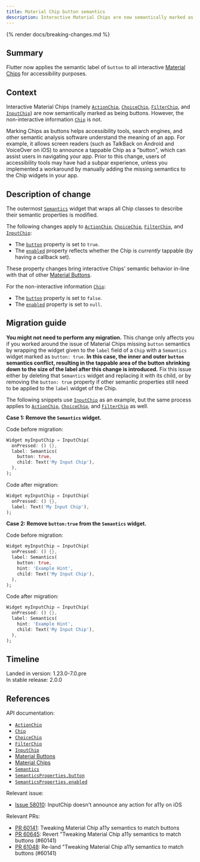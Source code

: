 ```yaml
---
title: Material Chip button semantics
description: Interactive Material Chips are now semantically marked as buttons.
---
```


{% render docs/breaking-changes.md %}

## Summary

Flutter now applies the semantic label of `button` to
all interactive [Material Chips][] for accessibility purposes.

## Context

Interactive Material Chips (namely [`ActionChip`][],
[`ChoiceChip`][], [`FilterChip`][], and [`InputChip`][])
are now semantically marked as being buttons.
However, the non-interactive information [`Chip`][] is not.

Marking Chips as buttons helps accessibility tools,
search engines, and other semantic analysis software
understand the meaning of an app. For example, it
allows screen readers (such as TalkBack on Android
and VoiceOver on iOS) to announce a tappable Chip
as a "button", which can assist users in navigating
your app. Prior to this change, users of accessibility
tools may have had a subpar experience,
unless you implemented a workaround by manually adding the
missing semantics to the Chip widgets in your app.

## Description of change

The outermost [`Semantics`][] widget that wraps all
Chip classes to describe their semantic properties
is modified.

The following changes apply to
[`ActionChip`][], [`ChoiceChip`][], [`FilterChip`][],
and [`InputChip`][]:

* The [`button`][`SemanticsProperties.button`] property
  is set to `true`.
* The [`enabled`][`SemanticsProperties.enabled`] property
  reflects whether the Chip is _currently_ tappable
  (by having a callback set).

These property changes bring interactive Chips' semantic
behavior in-line with that of other [Material Buttons][].

For the non-interactive information [`Chip`][]:

* The [`button`][`SemanticsProperties.button`] property
  is set to `false`.
* The [`enabled`][`SemanticsProperties.enabled`] property
  is set to `null`.

## Migration guide

**You might not need to perform any migration.**
This change only affects you if you worked around
the issue of Material Chips missing `button` semantics by
wrapping the widget given to the `label` field of a
`Chip` with a `Semantics` widget marked as
`button: true`. **In this case, the inner and outer `button`
semantics conflict, resulting in the tappable area
of the button shrinking down to the size of the label
after this change is introduced.** Fix this issue
either by deleting that `Semantics` widget and replacing
it with its child, or by removing the `button: true`
property if other semantic properties still
need to be applied to the `label` widget of the Chip.

The following snippets use [`InputChip`][] as an example,
but the same process applies to [`ActionChip`][],
[`ChoiceChip`][], and [`FilterChip`][] as well.

**Case 1: Remove the `Semantics` widget.**

Code before migration:

```dart
Widget myInputChip = InputChip(
  onPressed: () {},
  label: Semantics(
    button: true,
    child: Text('My Input Chip'),
  ),
);
```

Code after migration:

```dart
Widget myInputChip = InputChip(
  onPressed: () {},
  label: Text('My Input Chip'),
);
```

**Case 2: Remove `button:true` from the `Semantics` widget.**

Code before migration:

```dart
Widget myInputChip = InputChip(
  onPressed: () {},
  label: Semantics(
    button: true,
    hint: 'Example Hint',
    child: Text('My Input Chip'),
  ),
);
```

Code after migration:

```dart
Widget myInputChip = InputChip(
  onPressed: () {},
  label: Semantics(
    hint: 'Example Hint',
    child: Text('My Input Chip'),
  ),
);
```

## Timeline

Landed in version: 1.23.0-7.0.pre<br>
In stable release: 2.0.0

## References

API documentation:

* [`ActionChip`][]
* [`Chip`][]
* [`ChoiceChip`][]
* [`FilterChip`][]
* [`InputChip`][]
* [Material Buttons][]
* [Material Chips][]
* [`Semantics`][]
* [`SemanticsProperties.button`][]
* [`SemanticsProperties.enabled`][]

Relevant issue:

* [Issue 58010][]: InputChip doesn't announce any
  action for a11y on iOS

Relevant PRs:

* [PR 60141][]: Tweaking Material Chip a11y semantics
  to match buttons
* [PR 60645][]: Revert "Tweaking Material Chip a11y
  semantics to match buttons (#60141)
* [PR 61048][]: Re-land "Tweaking Material Chip a11y
  semantics to match buttons (#60141)

[`ActionChip`]: {{site.api}}/flutter/material/ActionChip-class.html
[`Chip`]: {{site.api}}/flutter/material/Chip-class.html
[`ChoiceChip`]: {{site.api}}/flutter/material/ChoiceChip-class.html
[`FilterChip`]: {{site.api}}/flutter/material/FilterChip-class.html
[`InputChip`]: {{site.api}}/flutter/material/InputChip-class.html
[Material Buttons]: {{site.material}}/components/all-buttons
[Material Chips]: {{site.material}}/components/chips
[`Semantics`]: {{site.api}}/flutter/widgets/Semantics-class.html
[`SemanticsProperties.button`]: {{site.api}}/flutter/semantics/SemanticsProperties/button.html
[`SemanticsProperties.enabled`]: {{site.api}}/flutter/semantics/SemanticsProperties/enabled.html

[Issue 58010]: {{site.repo.flutter}}/issues/58010

[PR 60141]: {{site.repo.flutter}}/pull/60141
[PR 60645]: {{site.repo.flutter}}/pull/60645
[PR 61048]: {{site.repo.flutter}}/pull/61048
